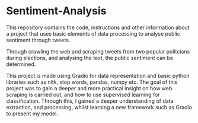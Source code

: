 # Sentiment-Analysis
This repository contains the code, instructions and other information about a project that uses basic elements of data processing to analyse public sentiment through tweets.

Through crawling the web and scraping tweets from two popular politcians during elections, and analysing the text, the public sentiment can be determined. 

This project is made using Gradio for data representation and basic python libraries such as nltk, stop words, pandas, numpy etc. The goal of this project was to gain a deeper and more practical insight on how web scraping is carried out, and how to use supervised learning for classification. Through this, I gained a deeper understanding of data extraction, and processing, whilst learning a new framework such as Gradio to present my model.
